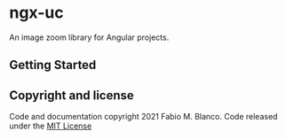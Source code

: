 # ngx-uc #

An image zoom library for Angular projects.

## Getting Started ##

[//]: # (TODO: write it)

## Copyright and license ##

Code and documentation copyright 2021 Fabio M. Blanco. Code released under the
[MIT License](https://github.com/fabio-blanco/ngx-uc/blob/master/LICENSE)
